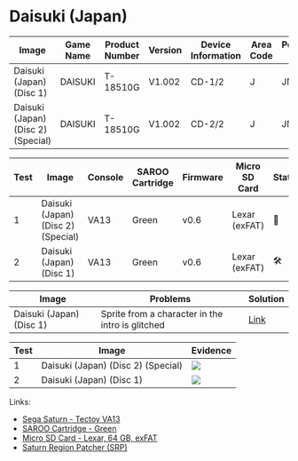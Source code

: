 # Daisuki (Japan)

| Image                              | Game Name | Product Number | Version | Device Information | Area Code | Peripheral Code |
| ---------------------------------- | --------- | -------------- | ------- | ------------------ | --------- | --------------- |
| Daisuki (Japan) (Disc 1)           | DAISUKI   | T-18510G       | V1.002  | CD-1/2             | J         | JMGE            |
| Daisuki (Japan) (Disc 2) (Special) | DAISUKI   | T-18510G       | V1.002  | CD-2/2             | J         | JMGE            |

| Test | Image                              | Console | SAROO Cartridge | Firmware | Micro SD Card | Status              | Time Played |
| ---- | ---------------------------------- | ------- | --------------- | -------- | ------------- | ------------------- | ----------- |
| 1    | Daisuki (Japan) (Disc 2) (Special) | VA13    | Green           | v0.6     | Lexar (exFAT) | :100:               | 23 minutes  |
| 2    | Daisuki (Japan) (Disc 1)           | VA13    | Green           | v0.6     | Lexar (exFAT) | :hammer_and_wrench: | 17 minutes  |

| Image                    | Problems                                         | Solution                                                                                                            |
| ------------------------ | ------------------------------------------------ | ------------------------------------------------------------------------------------------------------------------- |
| Daisuki (Japan) (Disc 1) | Sprite from a character in the intro is glitched | [Link](https://github.com/williamdsw/saroo-configuration-list/blob/master/Regions/Retails/Japan/T-18510G/README.md) |

| Test | Image                              | Evidence                                                                                         |
| ---- | ---------------------------------- | ------------------------------------------------------------------------------------------------ |
| 1    | Daisuki (Japan) (Disc 2) (Special) | [![](https://img.youtube.com/vi/mC1tr9wR3ok/0.jpg)](https://www.youtube.com/watch?v=mC1tr9wR3ok) |
| 2    | Daisuki (Japan) (Disc 1)           | [![](https://img.youtube.com/vi/Mqnt-AzQNSo/0.jpg)](https://www.youtube.com/watch?v=Mqnt-AzQNSo) |

Links:

- [Sega Saturn - Tectoy VA13](../../../../Info/Consoles/VA13/README.md)
- [SAROO Cartridge - Green](../../../../Info/Cartridges/RetroGameParadiseStore/1.32F/README.md)
- [Micro SD Card - Lexar, 64 GB, exFAT](../../../../Info/SdCards/Lexar/64GB/exfat/README.md)
- [Saturn Region Patcher (SRP)](https://segaxtreme.net/resources/saturn-region-patcher.81/download)
